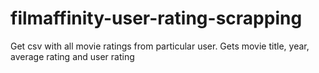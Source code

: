 # filmaffinity-user-rating-scrapping
Get csv with all movie ratings from particular user. Gets movie title, year, average rating and user rating
